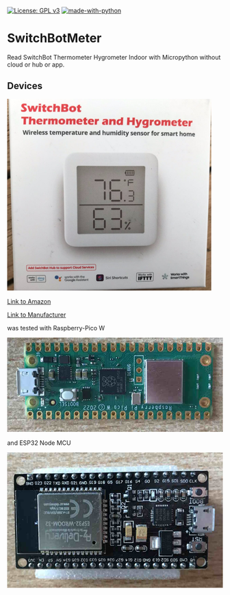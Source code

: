 [![License: GPL v3](https://img.shields.io/badge/License-GPLv3-blue.svg)](https://www.gnu.org/licenses/gpl-3.0)
[![made-with-python](https://img.shields.io/badge/Made%20with-Python-1f425f.svg)](https://www.python.org/)

# SwitchBotMeter
Read SwitchBot Thermometer Hygrometer Indoor with Micropython without cloud or hub or app.

## Devices

![sbm](doc/sbm.png)

[Link to Amazon](https://www.amazon.de/gp/product/B08GYKLWVR)

[Link to Manufacturer](https://eu.switch-bot.com/pages/switchbot-meter)

was tested with Raspberry-Pico W

![picow](doc/raspberry-pico-w.JPG)

and ESP32 Node MCU

![esp32nodemcu](doc/esp32-node-mcu.JPG)







